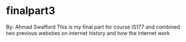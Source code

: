 # finalpart3
By: Ahmad Swafford
This is my final part for course IS177 and combined two previous websties
on internet history and how the internet work

